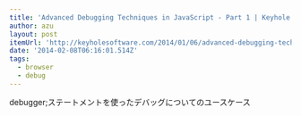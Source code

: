 ```yaml
---
title: 'Advanced Debugging Techniques in JavaScript - Part 1 | Keyhole Software'
author: azu
layout: post
itemUrl: 'http://keyholesoftware.com/2014/01/06/advanced-debugging-techniques-in-javascript-part-1/'
date: '2014-02-08T06:16:01.514Z'
tags:
  - browser
  - debug
---
```

debugger;ステートメントを使ったデバッグについてのユースケース
